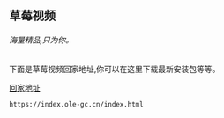 ## 草莓视频
###### 海量精品,只为你。

下面是草莓视频回家地址,你可以在这里下载最新安装包等等。

[回家地址](https://index.ole-gc.cn/index.html)

```
https://index.ole-gc.cn/index.html
```
